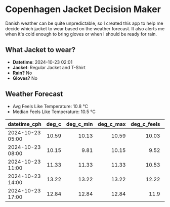 
# Copenhagen Jacket Decision Maker

Danish weather can be quite unpredictable, so I created this app to help me decide which jacket to wear based on the weather forecast. 
It also alerts me when it's cold enough to bring gloves or when I should be ready for rain.

## What Jacket to wear?

- **Datetime**: 2024-10-23 02:01
- **Jacket**: Regular Jacket and T-Shirt
- **Rain?** No
- **Gloves?** No

## Weather Forecast
- Avg Feels Like Temperature: 10.8 °C
- Median Feels Like Temperature: 10.5 °C

| datetime_cph     |   deg_c |   deg_c_min |   deg_c_max |   deg_c_feels | weather   | wind   | rain   |
|:-----------------|--------:|------------:|------------:|--------------:|:----------|:-------|:-------|
| 2024-10-23 05:00 |   10.59 |       10.13 |       10.59 |         10.03 | Clouds    | High   | None   |
| 2024-10-23 08:00 |   10.15 |        9.81 |       10.15 |          9.52 | Clouds    | High   | None   |
| 2024-10-23 11:00 |   11.33 |       11.33 |       11.33 |         10.53 | Clouds    | Low    | None   |
| 2024-10-23 14:00 |   13.22 |       13.22 |       13.22 |         12.22 | Clouds    | Low    | None   |
| 2024-10-23 17:00 |   12.84 |       12.84 |       12.84 |         11.9  | Clear     | Low    | None   |
        